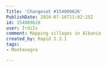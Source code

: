 ```yaml
---
Title: 'Changeset #154009626'
PublishDate: 2024-07-16T11:02:25Z
id: 154009626
user: IrdiIs
comment: Mapping villages in Albania
created_by: Rapid 2.3.1
tags:
- Montenegro

---
```


